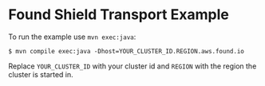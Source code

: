 # Found Shield Transport Example

To run the example use ``mvn exec:java``:

    $ mvn compile exec:java -Dhost=YOUR_CLUSTER_ID.REGION.aws.found.io

Replace `YOUR_CLUSTER_ID` with your cluster id and `REGION` with the region the cluster is started in.
